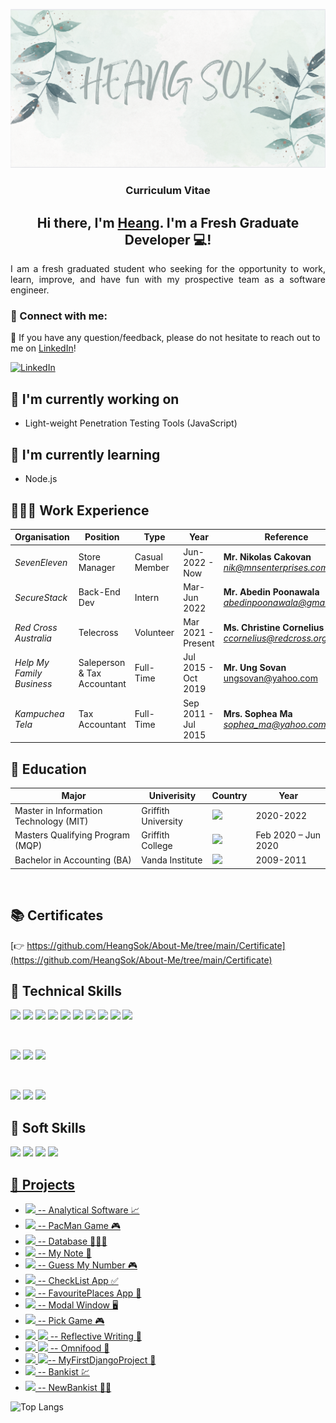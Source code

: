 <p align="center">
<img href="https://heangsok.github.io/myFirstWeb/project.html" target="_blank" width="1000" alt="my banner" src="https://github.com/HeangSok/About-Me/blob/main/Certificate/cover-page.png">

</p>

<h3 align="center">
Curriculum Vitae 
</h3>

<h2 align="center">
Hi there, I'm <a href="https://github.com/HeangSok/About-Me" target="_blank">Heang</a>. I'm a Fresh Graduate Developer 💻!
</h2> 

<p align="justify"> 
I am a fresh graduated student who seeking for the opportunity to work, learn, improve, and have fun with my prospective team as a software engineer.

</p>



### 🤝 Connect with me:

💬 If you have any question/feedback, please do not hesitate to reach out to me on [LinkedIn](https://www.linkedin.com/in/heang-sok-07848420a/)!

[![LinkedIn](https://img.shields.io/badge/linkedin-%230077B5.svg?style=for-the-badge&logo=linkedin&logoColor=white)](https://www.linkedin.com/in/heang-sok-07848420a/)

## 🔭 I'm currently working on

- Light-weight Penetration Testing Tools (JavaScript)

## 🌱 I'm currently learning

- Node.js

## 👨🏻‍💻 Work Experience

| **Organisation** | **Position** | **Type** | **Year** | Reference |
| ------------- | ------------- | ------------- | ------------- | ------------- |
| *SevenEleven* | Store Manager | Casual Member | Jun-2022 - Now | **Mr. Nikolas Cakovan** </br> *nik@mnsenterprises.com.au*|
| *SecureStack* | Back-End Dev | Intern | Mar-Jun 2022 | **Mr. Abedin Poonawala** </br> *abedinpoonawala@gmail.com*|
| *Red Cross Australia* | Telecross | Volunteer | Mar 2021 - Present | **Ms. Christine Cornelius** </br> *ccornelius@redcross.org.au* |
| *Help My Family Business* | Saleperson & Tax Accountant | Full-Time | Jul 2015 - Oct 2019 | **Mr. Ung Sovan** </br> ungsovan@yahoo.com |
| *Kampuchea Tela* | Tax Accountant | Full-Time | Sep 2011 - Jul 2015 | **Mrs. Sophea Ma** </br> *sophea_ma@yahoo.com* |

## 📐 Education

| **Major** | **Univerisity** | **Country** | **Year** |
| ------------- | ------------- | ------------- | ------------- |
| Master in Information Technology (MIT)| Griffith University  | ![](https://img.shields.io/badge/-Australia-red) | 2020-2022 |
| Masters Qualifying Program (MQP) | Griffith College | ![](https://img.shields.io/badge/-Australia-red) | Feb 2020 – Jun 2020 |
| Bachelor in Accounting (BA)| Vanda Institute | ![](https://img.shields.io/badge/-Cambodia-blue) |2009-2011 |

</br>

## 📚 Certificates
[👉 https://github.com/HeangSok/About-Me/tree/main/Certificate](https://github.com/HeangSok/About-Me/tree/main/Certificate)


## 💼 Technical Skills

![](https://img.shields.io/badge/Code-Django-informational?style=flat&logo=django&color=black)
![](https://img.shields.io/badge/Code-Python-informational?style=flat&logo=python&color=blue)
![](https://img.shields.io/badge/Code-React-informational?style=flat&logo=react&color=61DAFB)
![](https://badges.aleen42.com/src/javascript.svg)
![](https://img.shields.io/badge/Code-JavaScript-informational?style=flat&logo=JavaScript&color=F7DF1E)
![](https://img.shields.io/badge/Code-Node.js-informational?style=flat&logo=node.js&color=brightgreen)
![](https://img.shields.io/badge/Code-HTML5-informational?style=flat&logo=HTML5&color=E34F26)
![](https://img.shields.io/badge/Code-PostgreSQL-informational?style=flat&logo=PostgreSQL&color=336791)
![](https://img.shields.io/badge/Code-SQLite-informational?style=flat&logo=SQLite&color=003B57)
![](https://img.shields.io/badge/Code-MySQL-informational?style=flat&logo=mysql&color=blue)

</br>

![](https://img.shields.io/badge/Style-Bootstrap-informational?style=flat&logo=Bootstrap&color=7952B3)
![](https://img.shields.io/badge/Style-CSS3-informational?style=flat&logo=CSS3&color=1572B6)
![](https://img.shields.io/badge/Style-styled--components-informational?style=flat&logo=styled-components&color=DB7093)

</br>

<!-- ![](https://img.shields.io/badge/Tools-Figma-informational?style=flat&logo=Figma&color=F24E1E) -->
<!-- ![](https://img.shields.io/badge/Tools-Heroku-informational?style=flat&logo=Heroku&color=430098) -->
<!-- ![](https://img.shields.io/badge/Tools-Netlify-informational?style=flat&logo=netlify&color=00C7B7) -->
![](https://img.shields.io/badge/Tools-NPM-informational?style=flat&logo=NPM&color=CB3837)
![](https://img.shields.io/badge/Tools-Git-informational?style=flat&logo=Git&color=F05032)
![](https://img.shields.io/badge/Tools-GitHub-informational?style=flat&logo=GitHub&color=181717)

## 🌱  Soft Skills

![](https://img.shields.io/badge/Soft%20Skill-Teamwork-brightgreen)
![](https://img.shields.io/badge/Soft%20Skill-Communication-green)
![](https://img.shields.io/badge/Soft%20Skill-Problem%20Solving-orange)
![](https://img.shields.io/badge/Soft%20Skill-Flexible%20%26%20Adaptable%20-blue)

## [📝 Projects](https://github.com/HeangSok?tab=repositories)

- [![](https://img.shields.io/badge/Code-Python-blue) -- Analytical Software 📈](https://github.com/HeangSok/project-1)
- [![](https://img.shields.io/badge/Code-Python-blue) -- PacMan Game 🎮](https://github.com/HeangSok/project-2)
- [![](https://img.shields.io/badge/Code-MySQL-orange) -- Database 👨🏻‍💻](https://github.com/HeangSok/project-3)
- [![](https://img.shields.io/badge/Code-React-informational?style=flat&logo=react&color=61DAFB) -- My Note 📝](https://github.com/HeangSok/MyFirstReactPoject)
- [![](https://img.shields.io/badge/Code-JavaScript-informational?style=flat&logo=JavaScript&color=F7DF1E) -- Guess My Number 🎮](https://heangsok.github.io/Guess-My-Number-/)
- [![](https://img.shields.io/badge/Code-Swift-red) -- CheckList App ✅](https://github.com/HeangSok/ChecklistApp)
- [![](https://img.shields.io/badge/Code-Swift-red) -- FavouritePlaces App 📍](https://github.com/HeangSok/FavouritePlaces)
- [![](https://img.shields.io/badge/Code-JavaScript-informational?style=flat&logo=JavaScript&color=F7DF1E) -- Modal Window 🖥](https://heangsok.github.io/Modal-Window/)
- [![](https://img.shields.io/badge/Code-JavaScript-informational?style=flat&logo=JavaScript&color=F7DF1E) -- Pick Game 🎮](https://heangsok.github.io/Pick-Game/)
- [![](https://img.shields.io/badge/Code-HTML5-informational?style=flat&logo=HTML5&color=E34F26) ![](https://img.shields.io/badge/Style-CSS3-informational?style=flat&logo=CSS3&color=1572B6) -- Reflective Writing 📝](https://heangsok.github.io/myFirstWeb/index.html)
- [![](https://img.shields.io/badge/Code-HTML5-informational?style=flat&logo=HTML5&color=E34F26) ![](https://img.shields.io/badge/Style-CSS3-informational?style=flat&logo=CSS3&color=1572B6) -- Omnifood 🍏](https://heangsok.github.io/Omnifood/)
- [![](https://img.shields.io/badge/Code-Python-informational?style=flat&logo=python&color=blue) ![](https://img.shields.io/badge/Code-Django-informational?style=flat&logo=django&color=black)-- MyFirstDjangoProject 🐍](https://github.com/HeangSok/Django-with-DennisIvy.git)
- [![](https://img.shields.io/badge/Code-JavaScript-informational?style=flat&logo=JavaScript&color=F7DF1E) -- Bankist 💹](https://heangsok.github.io/Bankist/)
- [![](https://img.shields.io/badge/Code-JavaScript-informational?style=flat&logo=JavaScript&color=F7DF1E) -- NewBankist 🧑‍💻](https://heangsok.github.io/NewBankist/)

![Top Langs](https://github-readme-stats.vercel.app/api/top-langs/?username=HeangSok&layout=compact)
